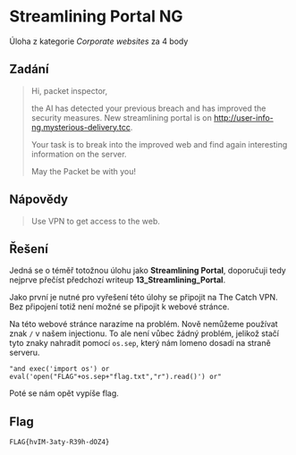 # Streamlining Portal NG
Úloha z kategorie *Corporate websites* za 4 body

## Zadání

> Hi, packet inspector,
>
> the AI has detected your previous breach and has improved the security measures. New streamlining portal is on http://user-info-ng.mysterious-delivery.tcc.
>
> Your task is to break into the improved web and find again interesting information on the server.
>
> May the Packet be with you!

## Nápovědy

> Use VPN to get access to the web.

## Řešení

Jedná se o téměř totožnou úlohu jako **Streamlining Portal**, doporučuji tedy nejprve přečíst předchozí writeup **13_Streamlining_Portal**.

Jako první je nutné pro vyřešení této úlohy se připojit na The Catch VPN. Bez připojení totiž není možné se připojit k webové stránce.

Na této webové stránce narazíme na problém. Nově nemůžeme používat znak `/` v našem injectionu. To ale není vůbec žádný problém, jelikož stačí tyto znaky nahradit pomocí `os.sep`, který nám lomeno dosadí na straně serveru.

`"and exec('import os') or eval('open("FLAG"+os.sep+"flag.txt","r").read()') or"`

Poté se nám opět vypíše flag.

## Flag
`FLAG{hvIM-3aty-R39h-dOZ4}`